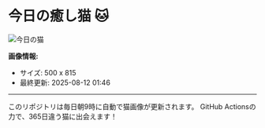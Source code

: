 # 今日の癒し猫 🐱

![今日の猫](https://cdn2.thecatapi.com/images/10s.jpg)

**画像情報:**
- サイズ: 500 x 815
- 最終更新: 2025-08-12 01:46

---

このリポジトリは毎日朝9時に自動で猫画像が更新されます。
GitHub Actionsの力で、365日違う猫に出会えます！
